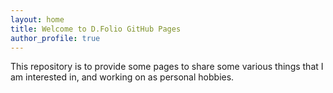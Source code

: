 ```yaml
---
layout: home
title: Welcome to D.Folio GitHub Pages
author_profile: true
---
```



This repository is to provide some pages to share some various things that I am interested in, and working on as personal hobbies.
